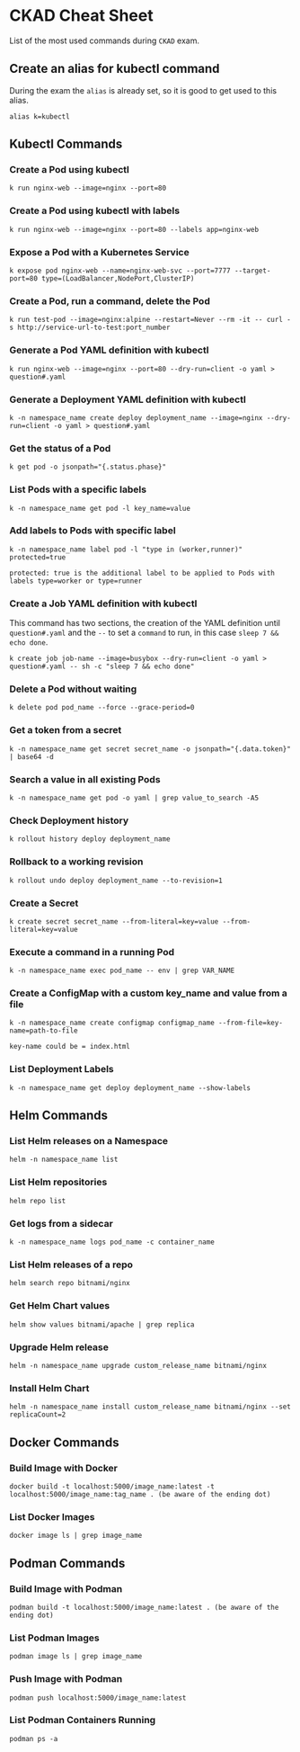 # CKAD Cheat Sheet

List of the most used commands during `CKAD` exam.

## Create an alias for kubectl command

During the exam the `alias` is already set, so it is good to get used to this alias.

```shell
alias k=kubectl
```

## Kubectl Commands

### Create a Pod using kubectl

```shell
k run nginx-web --image=nginx --port=80
```

### Create a Pod using kubectl with labels

```shell
k run nginx-web --image=nginx --port=80 --labels app=nginx-web
```

### Expose a Pod with a Kubernetes Service

```shell
k expose pod nginx-web --name=nginx-web-svc --port=7777 --target-port=80 type=(LoadBalancer,NodePort,ClusterIP)
```

### Create a Pod, run a command, delete the Pod

```shell
k run test-pod --image=nginx:alpine --restart=Never --rm -it -- curl -s http://service-url-to-test:port_number
```

### Generate a Pod YAML definition with kubectl

```shell
k run nginx-web --image=nginx --port=80 --dry-run=client -o yaml > question#.yaml
```

### Generate a Deployment YAML definition with kubectl

```shell
k -n namespace_name create deploy deployment_name --image=nginx --dry-run=client -o yaml > question#.yaml
```

### Get the status of a Pod

```shell
k get pod -o jsonpath="{.status.phase}"
```

### List Pods with a specific labels

```shell
k -n namespace_name get pod -l key_name=value
```

### Add labels to Pods with specific label

```shell
k -n namespace_name label pod -l "type in (worker,runner)" protected=true

protected: true is the additional label to be applied to Pods with labels type=worker or type=runner
```

### Create a Job YAML definition with kubectl

This command has two sections, the creation of the YAML definition until `question#.yaml` and the `--` to set a `command` to run, in this case `sleep 7 && echo done`.

```shell
k create job job-name --image=busybox --dry-run=client -o yaml > question#.yaml -- sh -c "sleep 7 && echo done"
```

### Delete a Pod without waiting

```shell
k delete pod pod_name --force --grace-period=0
```

### Get a token from a secret

```shell
k -n namespace_name get secret secret_name -o jsonpath="{.data.token}" | base64 -d
```

### Search a value in all existing Pods

```shell
k -n namespace_name get pod -o yaml | grep value_to_search -A5
```

### Check Deployment history

```shell
k rollout history deploy deployment_name
```

### Rollback to a working revision

```shell
k rollout undo deploy deployment_name --to-revision=1
```

### Create a Secret

```shell
k create secret secret_name --from-literal=key=value --from-literal=key=value
```

### Execute a command in a running Pod

```shell
k -n namespace_name exec pod_name -- env | grep VAR_NAME
```

### Create a ConfigMap with a custom key_name and value from a file

```shell
k -n namespace_name create configmap configmap_name --from-file=key-name=path-to-file

key-name could be = index.html
```

### List Deployment Labels

```shell
k -n namespace_name get deploy deployment_name --show-labels
```

## Helm Commands

### List Helm releases on a Namespace

```shell
helm -n namespace_name list
```

### List Helm repositories

```shell
helm repo list
```

### Get logs from a sidecar

```shell
k -n namespace_name logs pod_name -c container_name
```

### List Helm releases of a repo

```shell
helm search repo bitnami/nginx
```

### Get Helm Chart values

```shell
helm show values bitnami/apache | grep replica
```

### Upgrade Helm release

```shell
helm -n namespace_name upgrade custom_release_name bitnami/nginx
```

### Install Helm Chart

```shell
helm -n namespace_name install custom_release_name bitnami/nginx --set replicaCount=2
```

## Docker Commands

### Build Image with Docker

```shell
docker build -t localhost:5000/image_name:latest -t localhost:5000/image_name:tag_name . (be aware of the ending dot)
```

### List Docker Images

```shell
docker image ls | grep image_name
```

## Podman Commands

### Build Image with Podman

```shell
podman build -t localhost:5000/image_name:latest . (be aware of the ending dot)
```

### List Podman Images

```shell
podman image ls | grep image_name
```

### Push Image with Podman

```shell
podman push localhost:5000/image_name:latest
```

### List Podman Containers Running

```shell
podman ps -a 
```